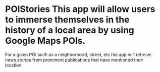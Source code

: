 # POIStories This app will allow users to immerse themselves in the history of a local area by using Google Maps POIs. 
For a given POI such as a neighborhood, street, etc the app will retreive news stories from prominent publications that have mentioned their location. 
